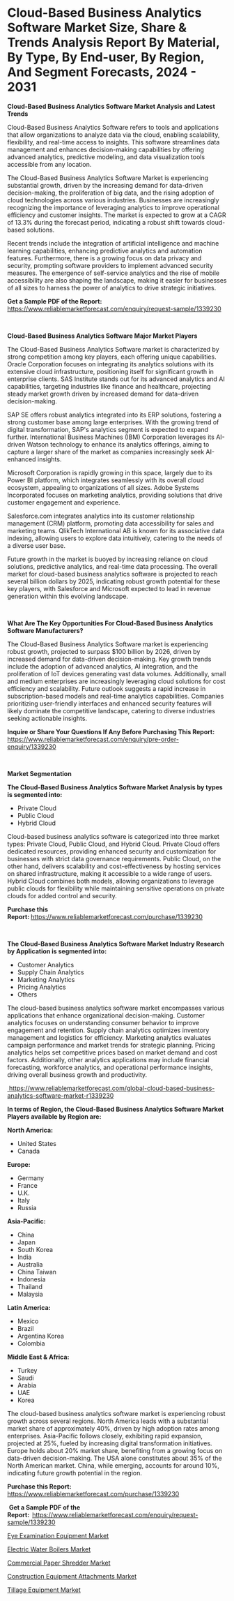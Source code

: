 <p><h1>Cloud-Based Business Analytics Software Market Size, Share & Trends Analysis Report By Material, By Type, By End-user, By Region, And Segment Forecasts, 2024 - 2031</h1></p><p><strong>Cloud-Based Business Analytics Software Market Analysis and Latest Trends</strong></p>
<p><p>Cloud-Based Business Analytics Software refers to tools and applications that allow organizations to analyze data via the cloud, enabling scalability, flexibility, and real-time access to insights. This software streamlines data management and enhances decision-making capabilities by offering advanced analytics, predictive modeling, and data visualization tools accessible from any location.</p><p>The Cloud-Based Business Analytics Software Market is experiencing substantial growth, driven by the increasing demand for data-driven decision-making, the proliferation of big data, and the rising adoption of cloud technologies across various industries. Businesses are increasingly recognizing the importance of leveraging analytics to improve operational efficiency and customer insights. The market is expected to grow at a CAGR of 13.3% during the forecast period, indicating a robust shift towards cloud-based solutions.</p><p>Recent trends include the integration of artificial intelligence and machine learning capabilities, enhancing predictive analytics and automation features. Furthermore, there is a growing focus on data privacy and security, prompting software providers to implement advanced security measures. The emergence of self-service analytics and the rise of mobile accessibility are also shaping the landscape, making it easier for businesses of all sizes to harness the power of analytics to drive strategic initiatives.</p></p>
<p><strong>Get a Sample PDF of the Report:&nbsp;</strong> <a href="https://www.reliablemarketforecast.com/enquiry/request-sample/1339230?utm_campaign=1567&utm_medium=2&utm_source=Github&utm_content=ia&utm_term=20102024&utm_id=cloud-based-business-analytics-software">https://www.reliablemarketforecast.com/enquiry/request-sample/1339230</a></p>
<p>&nbsp;</p>
<p><strong>Cloud-Based Business Analytics Software Major Market Players</strong></p>
<p><p>The Cloud-Based Business Analytics Software market is characterized by strong competition among key players, each offering unique capabilities. Oracle Corporation focuses on integrating its analytics solutions with its extensive cloud infrastructure, positioning itself for significant growth in enterprise clients. SAS Institute stands out for its advanced analytics and AI capabilities, targeting industries like finance and healthcare, projecting steady market growth driven by increased demand for data-driven decision-making.</p><p>SAP SE offers robust analytics integrated into its ERP solutions, fostering a strong customer base among large enterprises. With the growing trend of digital transformation, SAP's analytics segment is expected to expand further. International Business Machines (IBM) Corporation leverages its AI-driven Watson technology to enhance its analytics offerings, aiming to capture a larger share of the market as companies increasingly seek AI-enhanced insights.</p><p>Microsoft Corporation is rapidly growing in this space, largely due to its Power BI platform, which integrates seamlessly with its overall cloud ecosystem, appealing to organizations of all sizes. Adobe Systems Incorporated focuses on marketing analytics, providing solutions that drive customer engagement and experience.</p><p>Salesforce.com integrates analytics into its customer relationship management (CRM) platform, promoting data accessibility for sales and marketing teams. QlikTech International AB is known for its associative data indexing, allowing users to explore data intuitively, catering to the needs of a diverse user base.</p><p>Future growth in the market is buoyed by increasing reliance on cloud solutions, predictive analytics, and real-time data processing. The overall market for cloud-based business analytics software is projected to reach several billion dollars by 2025, indicating robust growth potential for these key players, with Salesforce and Microsoft expected to lead in revenue generation within this evolving landscape.</p></p>
<p>&nbsp;</p>
<p><strong>What Are The Key Opportunities For Cloud-Based Business Analytics Software Manufacturers?</strong></p>
<p><p>The Cloud-Based Business Analytics Software market is experiencing robust growth, projected to surpass $100 billion by 2026, driven by increased demand for data-driven decision-making. Key growth trends include the adoption of advanced analytics, AI integration, and the proliferation of IoT devices generating vast data volumes. Additionally, small and medium enterprises are increasingly leveraging cloud solutions for cost efficiency and scalability. Future outlook suggests a rapid increase in subscription-based models and real-time analytics capabilities. Companies prioritizing user-friendly interfaces and enhanced security features will likely dominate the competitive landscape, catering to diverse industries seeking actionable insights.</p></p>
<p><strong>Inquire or Share Your Questions If Any Before Purchasing This Report:</strong> <a href="https://www.reliablemarketforecast.com/enquiry/pre-order-enquiry/1339230?utm_campaign=1567&utm_medium=2&utm_source=Github&utm_content=ia&utm_term=20102024&utm_id=cloud-based-business-analytics-software">https://www.reliablemarketforecast.com/enquiry/pre-order-enquiry/1339230</a></p>
<p>&nbsp;</p>
<p><strong>Market Segmentation</strong></p>
<p><strong>The Cloud-Based Business Analytics Software Market Analysis by types is segmented into:</strong></p>
<p><ul><li>Private Cloud</li><li>Public Cloud</li><li>Hybrid Cloud</li></ul></p>
<p><p>Cloud-based business analytics software is categorized into three market types: Private Cloud, Public Cloud, and Hybrid Cloud. Private Cloud offers dedicated resources, providing enhanced security and customization for businesses with strict data governance requirements. Public Cloud, on the other hand, delivers scalability and cost-effectiveness by hosting services on shared infrastructure, making it accessible to a wide range of users. Hybrid Cloud combines both models, allowing organizations to leverage public clouds for flexibility while maintaining sensitive operations on private clouds for added control and security.</p></p>
<p><strong>Purchase this Report:&nbsp;</strong><a href="https://www.reliablemarketforecast.com/purchase/1339230?utm_campaign=1567&utm_medium=2&utm_source=Github&utm_content=ia&utm_term=20102024&utm_id=cloud-based-business-analytics-software">https://www.reliablemarketforecast.com/purchase/1339230</a></p>
<p>&nbsp;</p>
<p><strong>The Cloud-Based Business Analytics Software Market Industry Research by Application is segmented into:</strong></p>
<p><ul><li>Customer Analytics</li><li>Supply Chain Analytics</li><li>Marketing Analytics</li><li>Pricing Analytics</li><li>Others</li></ul></p>
<p><p>The cloud-based business analytics software market encompasses various applications that enhance organizational decision-making. Customer analytics focuses on understanding consumer behavior to improve engagement and retention. Supply chain analytics optimizes inventory management and logistics for efficiency. Marketing analytics evaluates campaign performance and market trends for strategic planning. Pricing analytics helps set competitive prices based on market demand and cost factors. Additionally, other analytics applications may include financial forecasting, workforce analytics, and operational performance insights, driving overall business growth and productivity.</p></p>
<p><a href="https://www.reliablemarketforecast.com/global-cloud-based-business-analytics-software-market-r1339230?utm_campaign=1567&utm_medium=2&utm_source=Github&utm_content=ia&utm_term=20102024&utm_id=cloud-based-business-analytics-software">&nbsp;https://www.reliablemarketforecast.com/global-cloud-based-business-analytics-software-market-r1339230</a></p>
<p><strong>In terms of Region, the Cloud-Based Business Analytics Software Market Players available by Region are:</strong></p>
<p>
    <p> <strong> North America: </strong>
        <ul>
            <li>United States</li>
            <li>Canada</li>
        </ul>
        </p> 
    <p> <strong> Europe: </strong>
        <ul>
            <li>Germany</li>
            <li>France</li>
            <li>U.K.</li>
            <li>Italy</li>
            <li>Russia</li>
        </ul>
        </p> 
    <p> <strong> Asia-Pacific: </strong>
        <ul>
            <li>China</li>
            <li>Japan</li>
            <li>South Korea</li>
            <li>India</li>
            <li>Australia</li>
            <li>China Taiwan</li>
            <li>Indonesia</li>
            <li>Thailand</li>
            <li>Malaysia</li>
        </ul>
        </p> 
    <p> <strong> Latin America: </strong>
        <ul>
            <li>Mexico</li>
            <li>Brazil</li>
            <li>Argentina Korea</li>
            <li>Colombia</li>
        </ul>
        </p> 
    <p> <strong> Middle East & Africa: </strong>
        <ul>
            <li>Turkey</li>
            <li>Saudi</li>
            <li>Arabia</li>
            <li>UAE</li>
            <li>Korea</li>
        </ul>
    </p>
    </p>
<p><p>The cloud-based business analytics software market is experiencing robust growth across several regions. North America leads with a substantial market share of approximately 40%, driven by high adoption rates among enterprises. Asia-Pacific follows closely, exhibiting rapid expansion, projected at 25%, fueled by increasing digital transformation initiatives. Europe holds about 20% market share, benefiting from a growing focus on data-driven decision-making. The USA alone constitutes about 35% of the North American market. China, while emerging, accounts for around 10%, indicating future growth potential in the region.</p></p>
<p><strong>Purchase this Report: </strong><a href="https://www.reliablemarketforecast.com/purchase/1339230?utm_campaign=1567&utm_medium=2&utm_source=Github&utm_content=ia&utm_term=20102024&utm_id=cloud-based-business-analytics-software">https://www.reliablemarketforecast.com/purchase/1339230</a></p>
<p>&nbsp;<strong>Get a Sample PDF of the Report:&nbsp;&nbsp;</strong><a href="https://www.reliablemarketforecast.com/enquiry/request-sample/1339230?utm_campaign=1567&utm_medium=2&utm_source=Github&utm_content=ia&utm_term=20102024&utm_id=cloud-based-business-analytics-software">https://www.reliablemarketforecast.com/enquiry/request-sample/1339230</a></p>
<p><strong></strong></p>
<p><p><a href="https://www.linkedin.com/pulse/eye-examination-equipment-market-maturity-analysis-regional-quybe?utm_campaign=1567&utm_medium=2&utm_source=Github&utm_content=ia&utm_term=20102024&utm_id=cloud-based-business-analytics-software">Eye Examination Equipment Market</a></p><p><a href="https://www.linkedin.com/pulse/electric-water-boilers-market-size-share-trends-analysis-wwq3e?utm_campaign=1567&utm_medium=2&utm_source=Github&utm_content=ia&utm_term=20102024&utm_id=cloud-based-business-analytics-software">Electric Water Boilers Market</a></p><p><a href="https://www.linkedin.com/pulse/commercial-paper-shredder-market-trends-strategic-insights-vya0e?utm_campaign=1567&utm_medium=2&utm_source=Github&utm_content=ia&utm_term=20102024&utm_id=cloud-based-business-analytics-software">Commercial Paper Shredder Market</a></p><p><a href="https://www.linkedin.com/pulse/construction-equipment-attachments-industry-forecast-market-qtyee?utm_campaign=1567&utm_medium=2&utm_source=Github&utm_content=ia&utm_term=20102024&utm_id=cloud-based-business-analytics-software">Construction Equipment Attachments Market</a></p><p><a href="https://www.linkedin.com/pulse/global-tillage-equipment-117-cagr-forecast-2024-2031-enable-mkt-wryae?utm_campaign=1567&utm_medium=2&utm_source=Github&utm_content=ia&utm_term=20102024&utm_id=cloud-based-business-analytics-software">Tillage Equipment Market</a></p></p>